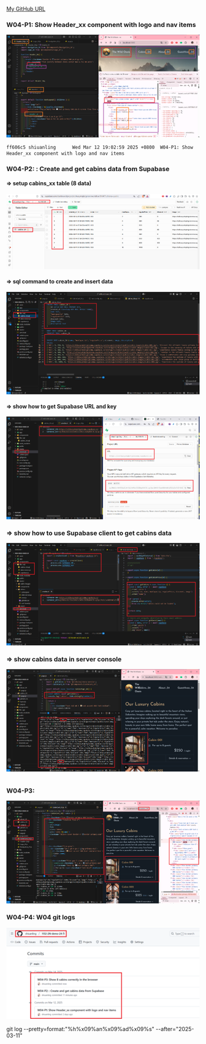 [My GitHub URL](https://github.com/shiuanling/1132-2N-demo-24.git)

### W04-P1: Show Header_xx component with logo and nav items
![](w04-p1.png)
```
ff606c5 shiuanling      Wed Mar 12 19:02:59 2025 +0800  W04-P1: Show Header_xx component with logo and nav items
```

### W04-P2: : Create and get cabins data from Supabase
 
#### => setup cabins_xx table (8 data)
 
![](w04-p2-1.png)
 
#### => sql command to create and insert data
 
![](w04-p2-2.png)
 
#### => show how to get Supabase URL and key
 
![](w04-p2-3.png)
 
### => show how to use Supabase client to get cabins data
 
![](w04-p2-4.png)
 
### => show cabins data in server console
 
![](w04-p2-5.png)
```

```

### W04-P3:
![](w04-p3.png)

### W04-P4: W04 git logs
![](w04-p4.png)

git log --pretty=format:"%h%x09%an%x09%ad%x09%s" --after="2025-03-11"